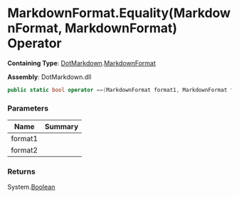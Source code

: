 # MarkdownFormat\.Equality\(MarkdownFormat, MarkdownFormat\) Operator

**Containing Type**: [DotMarkdown](../../README.md)\.[MarkdownFormat](../README.md)

**Assembly**: DotMarkdown\.dll

```csharp
public static bool operator ==(MarkdownFormat format1, MarkdownFormat format2)
```

### Parameters

| Name | Summary |
| ---- | ------- |
| format1 | |
| format2 | |

### Returns

System\.[Boolean](https://docs.microsoft.com/en-us/dotnet/api/system.boolean)


